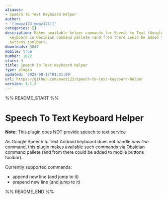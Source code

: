 ```yaml
---
aliases:
- Speech To Text Keyboard Helper
author:
- '[[mwoz123|mwoz123]]'
categories: []
description: Makes available helper commands for Speech to Text (Google Andoroid)
  keyboard in Obsidian command pallete (and from there could be added to e.g. mobile
  buttons toolbar).
downloads: 3847
mobile: true
number: 1072
stars: 3
title: Speech To Text Keyboard Helper
type: plugin
updated: '2023-08-17T01:31:09'
url: https://github.com/mwoz123/speech-to-text-keyboard-helper
version: 1.1.2
---
```


%% README_START %%

# Speech To Text Keyboard Helper

**Note:** This plugin does NOT provide speech to text service

As Google Speech to Text Android keyboard does not handle _new line_ command, this plugin makes available such commands via Obsidian command pallete (and from there could be added to mobile buttons toolbar).

Currently supported commands:
- append new line (and jump to it)
- prepend new line (and jump to it)

%% README_END %%